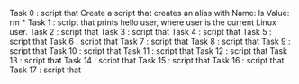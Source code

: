 Task 0 : script that Create a script that creates an alias with Name: ls Value: rm *
Task 1 : script that prints hello user, where user is the current Linux user. 
Task 2 : script that 
Task 3 : script that
Task 4 : script that 
Task 5 : script that 
Task 6 : script that 
Task 7 : script that 
Task 8 : script that 
Task 9 : script that 
Task 10 : script that
Task 11 : script that
Task 12 : script that
Task 13 : script that
Task 14 : script that
Task 15 : script that
Task 16 : script that
Task 17 : script that
